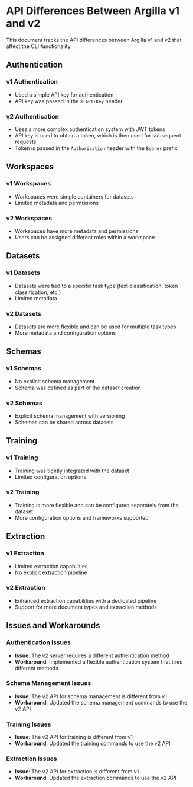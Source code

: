 # API Differences Between Argilla v1 and v2

This document tracks the API differences between Argilla v1 and v2 that affect the CLI functionality.

## Authentication

### v1 Authentication
- Used a simple API key for authentication
- API key was passed in the `X-API-Key` header

### v2 Authentication
- Uses a more complex authentication system with JWT tokens
- API key is used to obtain a token, which is then used for subsequent requests
- Token is passed in the `Authorization` header with the `Bearer` prefix

## Workspaces

### v1 Workspaces
- Workspaces were simple containers for datasets
- Limited metadata and permissions

### v2 Workspaces
- Workspaces have more metadata and permissions
- Users can be assigned different roles within a workspace

## Datasets

### v1 Datasets
- Datasets were tied to a specific task type (text classification, token classification, etc.)
- Limited metadata

### v2 Datasets
- Datasets are more flexible and can be used for multiple task types
- More metadata and configuration options

## Schemas

### v1 Schemas
- No explicit schema management
- Schema was defined as part of the dataset creation

### v2 Schemas
- Explicit schema management with versioning
- Schemas can be shared across datasets

## Training

### v1 Training
- Training was tightly integrated with the dataset
- Limited configuration options

### v2 Training
- Training is more flexible and can be configured separately from the dataset
- More configuration options and frameworks supported

## Extraction

### v1 Extraction
- Limited extraction capabilities
- No explicit extraction pipeline

### v2 Extraction
- Enhanced extraction capabilities with a dedicated pipeline
- Support for more document types and extraction methods

## Issues and Workarounds

### Authentication Issues
- **Issue**: The v2 server requires a different authentication method
- **Workaround**: Implemented a flexible authentication system that tries different methods

### Schema Management Issues
- **Issue**: The v2 API for schema management is different from v1
- **Workaround**: Updated the schema management commands to use the v2 API

### Training Issues
- **Issue**: The v2 API for training is different from v1
- **Workaround**: Updated the training commands to use the v2 API

### Extraction Issues
- **Issue**: The v2 API for extraction is different from v1
- **Workaround**: Updated the extraction commands to use the v2 API
